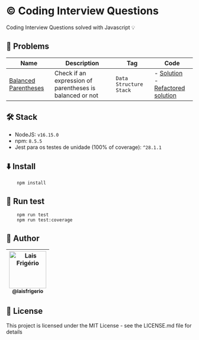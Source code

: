 # ©️ Coding Interview Questions

Coding Interview Questions solved with Javascript 💡

## 📝 Problems

| Name | Description | Tag | Code |
|---|---|---|---|
| [Balanced Parentheses](./balanced-parentheses) | Check if an expression of parentheses is balanced or not | `Data Structure` `Stack` | - [Solution](./balanced-parentheses/code/bad-solution.js) </br> - [Refactored solution](./balanced-parentheses/code/good-solution.js) |

## 🛠️ Stack

- NodeJS: `v16.15.0`
- npm: `8.5.5`
- Jest para os testes de unidade (100% of coverage): `^28.1.1`

## ⬇️ Install

```
    npm install
```

## 🏃 Run test

```
    npm run test
    npm run test:coverage
```

## 👩 Author

| [<img src="https://avatars.githubusercontent.com/u/20709086?v=4" width="100px;" alt="Lais Frigério"/><br /><sub><b>@laisfrigerio</b></sub>](https://github.com/laisfrigerio)<br /> |
| :---: |

## 📄 License

This project is licensed under the MIT License - see the LICENSE.md file for details
